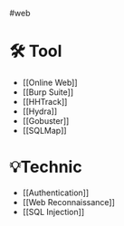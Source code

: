 #web
# 🛠️ Tool
- [[Online Web]]
- [[Burp Suite]]
- [[HHTrack]]
- [[Hydra]]
- [[Gobuster]]
- [[SQLMap]]
# 💡Technic
- [[Authentication]]
- [[Web Reconnaissance]]
- [[SQL Injection]]